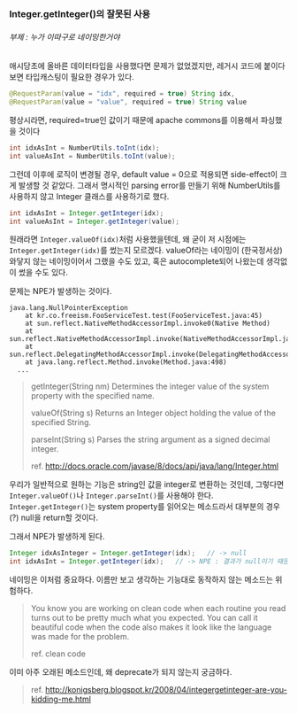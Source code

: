 ### Integer.getInteger()의 잘못된 사용
###### 부제 : 누가 이따구로 네이밍한거야

애시당초에 올바른 데이터타입을 사용했다면 문제가 없었겠지만, 레거시 코드에 붙이다보면 타입캐스팅이 필요한 경우가 있다.
```java
@RequestParam(value = "idx", required = true) String idx,
@RequestParam(value = "value", required = true) String value
```

평상시라면, required=true인 값이기 때문에 apache commons를 이용해서 파싱했을 것이다
```java
int idxAsInt = NumberUtils.toInt(idx);
int valueAsInt = NumberUtils.toInt(value);
```

그런데 이후에 로직이 변경될 경우, default value = 0으로 적용되면 side-effect이 크게 발생할 것 같았다. 
그래서 명시적인 parsing error를 만들기 위해 NumberUtils를 사용하지 않고 Integer 클래스를 사용하기로 했다.
```java
int idxAsInt = Integer.getInteger(idx);
int valueAsInt = Integer.getInteger(value);
```

원래라면 ```Integer.valueOf(idx)```처럼 사용했을텐데, 왜 굳이 저 시점에는 ```Integer.getInteger(idx)```를 썼는지 모르겠다.
valueOf라는 네이밍이 (한국정서상) 와닿지 않는 네이밍이어서 그랬을 수도 있고, 혹은 autocomplete되어 나왔는데 생각없이 썼을 수도 있다.

문제는 NPE가 발생하는 것이다.
```
java.lang.NullPointerException
	at kr.co.freeism.FooServiceTest.test(FooServiceTest.java:45)
	at sun.reflect.NativeMethodAccessorImpl.invoke0(Native Method)
	at sun.reflect.NativeMethodAccessorImpl.invoke(NativeMethodAccessorImpl.java:62)
	at sun.reflect.DelegatingMethodAccessorImpl.invoke(DelegatingMethodAccessorImpl.java:43)
	at java.lang.reflect.Method.invoke(Method.java:498)
  ...
```

> getInteger(String nm)
  Determines the integer value of the system property with the specified name.
>
> valueOf(String s)
  Returns an Integer object holding the value of the specified String.
>
> parseInt(String s)
  Parses the string argument as a signed decimal integer.
>
> ref. http://docs.oracle.com/javase/8/docs/api/java/lang/Integer.html
  
우리가 일반적으로 원하는 기능은 string인 값을 integer로 변환하는 것인데, 그렇다면 ```Integer.valueOf()```나 ```Integer.parseInt()```를 사용해야 한다.
```Integer.getInteger()```는 system property를 읽어오는 메소드라서 대부분의 경우(?) null을 return할 것이다. 

그래서 NPE가 발생하게 된다.
```java
Integer idxAsInteger = Integer.getInteger(idx);   // -> null
int idxAsInt = Integer.getInteger(idx);   // -> NPE : 결과가 null이기 때문에, auto-unboxing하면서 NPE가 발생함.
```

네이밍은 이처럼 중요하다. 이름만 보고 생각하는 기능대로 동작하지 않는 메소드는 위험하다.
> You know you are working on clean code when each routine you read turns out to be pretty much what you expected. 
  You can call it beautiful code when the code also makes it look like the language was made for the problem.
>
> ref. clean code

이미 아주 오래된 메소드인데, 왜 deprecate가 되지 않는지 궁금하다.
> ref. http://konigsberg.blogspot.kr/2008/04/integergetinteger-are-you-kidding-me.html
